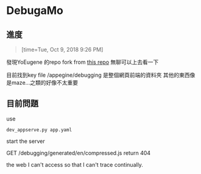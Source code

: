# DebugaMo

## 進度
> [time=Tue, Oct 9, 2018 9:26 PM]
> 

發現YoEugene 的repo fork from [this repo](https://github.com/Roger-Wu/blockly-games) 無聊可以上去看一下

目前找到key file
/appegine/debugging
是整個網頁前端的資料夾
其他的東西像是maze...之類的好像不太重要

## 目前問題

use 
```
dev_appserve.py app.yaml
```

start the server

GET /debugging/generated/en/compressed.js return 404

the web I can't access so that I can't trace continually.

